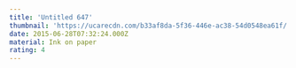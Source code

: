 ```yaml
---
title: 'Untitled 647'
thumbnail: 'https://ucarecdn.com/b33af8da-5f36-446e-ac38-54d0548ea61f/'
date: 2015-06-28T07:32:24.000Z
material: Ink on paper
rating: 4
---
```

